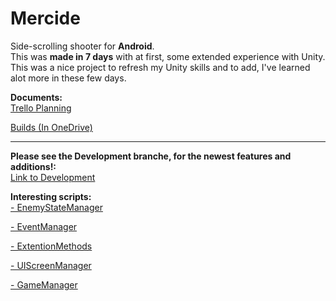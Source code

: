 # Mercide
Side-scrolling shooter for **Android**.<br>
This was **made in 7 days** with at first, some extended experience with Unity. This was a nice project to refresh my Unity skills and to add, I've learned alot more in these few days.

**Documents:**<br>
[Trello Planning](https://trello.com/b/PGI18QNa/mercide)

[Builds (In OneDrive)](https://1drv.ms/u/s!AqnfQvux8Hyjm5tBN2EWgeOlsJvK_w?e=TA1AZs)

------

**Please see the Development branche, for the newest features and additions!:**<br>
[Link to Development](https://github.com/PeterSchreuder/Mercide/tree/development)


**Interesting scripts:**<br>
[- EnemyStateManager](https://github.com/PeterSchreuder/Mercide/blob/master/Project_Mercide/Assets/Scripts/Entities/Enemy/EnemyStateManager.cs)

[- EventManager](https://github.com/PeterSchreuder/Mercide/blob/master/Project_Mercide/Assets/Scripts/Utils/EventManager.cs)

[- ExtentionMethods](https://github.com/PeterSchreuder/Mercide/blob/master/Project_Mercide/Assets/Scripts/Utils/ExtentionMethods.cs)

[- UIScreenManager](https://github.com/PeterSchreuder/Mercide/blob/master/Project_Mercide/Assets/Scripts/UI/UIScreenManager.cs)

[- GameManager](https://github.com/PeterSchreuder/Mercide/blob/master/Project_Mercide/Assets/Scripts/Utils/GameManager.cs)
